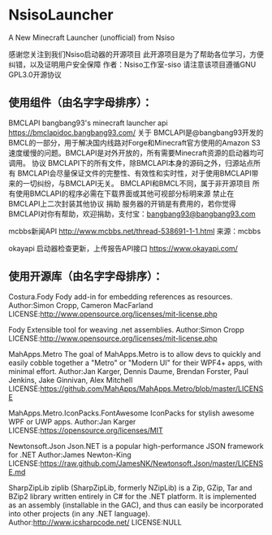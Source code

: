 # NsisoLauncher
A New Minecraft Launcher (unofficial) from Nsiso
  
感谢您关注到我们Nsiso启动器的开源项目
此开源项目是为了帮助各位学习，方便纠错，以及证明用户安全保障
作者：Nsiso工作室-siso
请注意该项目遵循GNU GPL3.0开源协议
  
使用组件（由名字字母排序）：
-  
BMCLAPI
bangbang93's minecraft launcher api
https://bmclapidoc.bangbang93.com/
关于
BMCLAPI是@bangbang93开发的BMCL的一部分，用于解决国内线路对Forge和Minecraft官方使用的Amazon S3 速度缓慢的问题。BMCLAPI是对外开放的，所有需要Minecraft资源的启动器均可调用。
协议
BMCLAPI下的所有文件，除BMCLAPI本身的源码之外，归源站点所有
BMCLAPI会尽量保证文件的完整性、有效性和实时性，对于使用BMCLAPI带来的一切纠纷，与BMCLAPI无关。
BMCLAPI和BMCL不同，属于非开源项目
所有使用BMCLAPI的程序必需在下载界面或其他可视部分标明来源
禁止在BMCLAPI上二次封装其他协议
捐助
服务器的开销是有费用的，若你觉得BMCLAPI对你有帮助，欢迎捐助，支付宝：bangbang93@bangbang93.com
  
mcbbs新闻API
http://www.mcbbs.net/thread-538691-1-1.html
来源：mcbbs
  
okayapi
启动器检查更新，上传报告API接口
https://www.okayapi.com/
  
  
  
使用开源库（由名字字母排序）：
-  
Costura.Fody
Fody add-in for embedding references as resources.
Author:Simon Cropp, Cameron MacFarland
LICENSE:http://www.opensource.org/licenses/mit-license.php
  
Fody
Extensible tool for weaving .net assemblies.
Author:Simon Cropp
LICENSE:http://www.opensource.org/licenses/mit-license.php
  
MahApps.Metro
The goal of MahApps.Metro is to allow devs to quickly and easily cobble together a "Metro" or "Modern UI" for their WPF4+ apps, with minimal effort.
Author:Jan Karger, Dennis Daume, Brendan Forster, Paul Jenkins, Jake Ginnivan, Alex Mitchell
LICENSE:https://github.com/MahApps/MahApps.Metro/blob/master/LICENSE
  
MahApps.Metro.IconPacks.FontAwesome
IconPacks for stylish awesome WPF or UWP apps.
Author:Jan Karger
LICENSE:https://opensource.org/licenses/MIT
  
Newtonsoft.Json
Json.NET is a popular high-performance JSON framework for .NET
Author:James Newton-King
LICENSE:https://raw.github.com/JamesNK/Newtonsoft.Json/master/LICENSE.md
  
SharpZipLib
ziplib (SharpZipLib, formerly NZipLib) is a Zip, GZip, Tar and BZip2 library written entirely in C# for the .NET platform. It is implemented as an assembly (installable in the GAC), and thus can easily be incorporated into other projects (in any .NET language).
Author:http://www.icsharpcode.net/
LICENSE:NULL
  
